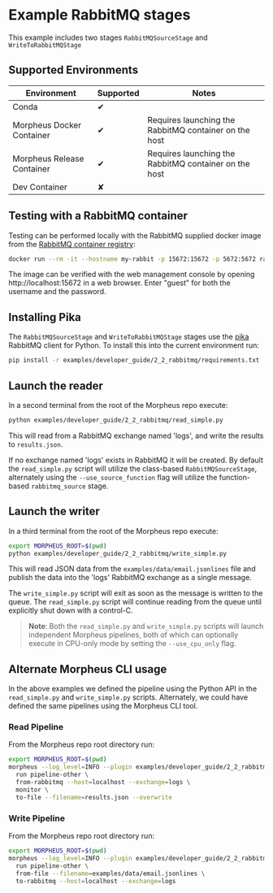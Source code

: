 <!--
SPDX-FileCopyrightText: Copyright (c) 2022-2025, NVIDIA CORPORATION & AFFILIATES. All rights reserved.
SPDX-License-Identifier: Apache-2.0

Licensed under the Apache License, Version 2.0 (the "License");
you may not use this file except in compliance with the License.
You may obtain a copy of the License at

http://www.apache.org/licenses/LICENSE-2.0

Unless required by applicable law or agreed to in writing, software
distributed under the License is distributed on an "AS IS" BASIS,
WITHOUT WARRANTIES OR CONDITIONS OF ANY KIND, either express or implied.
See the License for the specific language governing permissions and
limitations under the License.
-->

# Example RabbitMQ stages
This example includes two stages `RabbitMQSourceStage` and `WriteToRabbitMQStage`

## Supported Environments
| Environment | Supported | Notes |
|-------------|-----------|-------|
| Conda | ✔ | |
| Morpheus Docker Container | ✔ | Requires launching the RabbitMQ container on the host |
| Morpheus Release Container | ✔ | Requires launching the RabbitMQ container on the host |
| Dev Container | ✘ |  |


## Testing with a RabbitMQ container
Testing can be performed locally with the RabbitMQ supplied docker image from the [RabbitMQ container registry](https://registry.hub.docker.com/_/rabbitmq/):
```bash
docker run --rm -it --hostname my-rabbit -p 15672:15672 -p 5672:5672 rabbitmq:3-management
```

The image can be verified with the web management console by opening http://localhost:15672 in a web browser. Enter "guest" for both the username and the password.

## Installing Pika
The `RabbitMQSourceStage` and `WriteToRabbitMQStage` stages use the [pika](https://pika.readthedocs.io/en/stable/#) RabbitMQ client for Python. To install this into the current environment run:
```bash
pip install -r examples/developer_guide/2_2_rabbitmq/requirements.txt
```

## Launch the reader
In a second terminal from the root of the Morpheus repo execute:
```bash
python examples/developer_guide/2_2_rabbitmq/read_simple.py
```

This will read from a RabbitMQ exchange named 'logs', and write the results to `results.json`.

If no exchange named 'logs' exists in RabbitMQ it will be created. By default the `read_simple.py` script will utilize the class-based `RabbitMQSourceStage`, alternately using the `--use_source_function` flag will utilize the function-based `rabbitmq_source` stage.

## Launch the writer
In a third terminal from the root of the Morpheus repo execute:
```bash
export MORPHEUS_ROOT=$(pwd)
python examples/developer_guide/2_2_rabbitmq/write_simple.py
```

This will read JSON data from the `examples/data/email.jsonlines` file and publish the data into the 'logs' RabbitMQ exchange as a single message.

The `write_simple.py` script will exit as soon as the message is written to the queue. The `read_simple.py` script will continue reading from the queue until explicitly shut down with a control-C.

> **Note**: Both the `read_simple.py` and `write_simple.py` scripts will launch independent Morpheus pipelines, both of which can optionally execute in CPU-only mode by setting the `--use_cpu_only` flag.

## Alternate Morpheus CLI usage
In the above examples we defined the pipeline using the Python API in the `read_simple.py` and `write_simple.py` scripts. Alternately, we could have defined the same pipelines using the Morpheus CLI tool.

### Read Pipeline
From the  Morpheus repo root directory run:
```bash
export MORPHEUS_ROOT=$(pwd)
morpheus --log_level=INFO --plugin examples/developer_guide/2_2_rabbitmq/rabbitmq_source_stage.py \
  run pipeline-other \
  from-rabbitmq --host=localhost --exchange=logs \
  monitor \
  to-file --filename=results.json --overwrite
```

### Write Pipeline
From the  Morpheus repo root directory run:
```bash
export MORPHEUS_ROOT=$(pwd)
morpheus --log_level=INFO --plugin examples/developer_guide/2_2_rabbitmq/write_to_rabbitmq_stage.py \
  run pipeline-other \
  from-file --filename=examples/data/email.jsonlines \
  to-rabbitmq --host=localhost --exchange=logs
```
